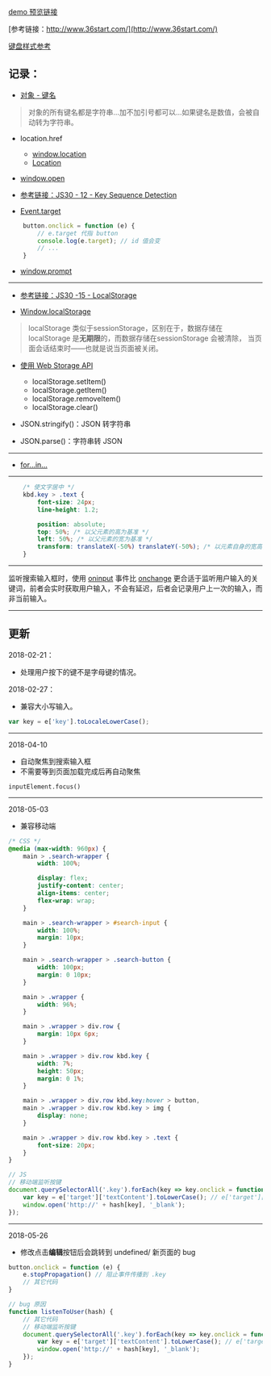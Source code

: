 [demo 预览链接](https://hehe1111.github.io/js_demo/nav-kbd/index.html)

[参考链接：http://www.36start.com/](http://www.36start.com/)

[键盘样式参考](http://mcdlr.com/key-sheet/)

## 记录：
- [对象 - 键名](http://javascript.ruanyifeng.com/grammar/object.html#toc2)
> 对象的所有键名都是字符串...加不加引号都可以...如果键名是数值，会被自动转为字符串。

- location.href
    - [window.location](https://developer.mozilla.org/zh-CN/docs/Web/API/Window/location)
    - [Location](https://developer.mozilla.org/zh-CN/docs/Web/API/Location)

- [window.open](https://developer.mozilla.org/zh-CN/docs/Web/API/Window/open)
- [参考链接：JS30 - 12 - Key Sequence Detection](https://github.com/hehe1111/js_demo/blob/master/js30/12%20-%20Key%20Sequence%20Detection/README.md)
- [Event.target](https://developer.mozilla.org/zh-CN/docs/Web/API/Event/target)
```javascript
    button.onclick = function (e) {
        // e.target 代指 button
        console.log(e.target); // id 值会变
        // ...
    }
```

- [window.prompt](https://developer.mozilla.org/zh-CN/docs/Web/API/Window/prompt)

---

- [参考链接：JS30 -15 - LocalStorage](https://github.com/hehe1111/js_demo/blob/master/js30/15%20-%20LocalStorage/README.md)

- [Window.localStorage](https://developer.mozilla.org/zh-CN/docs/Web/API/Window/localStorage)
> localStorage 类似于sessionStorage，区别在于，数据存储在 localStorage 是**无期限**的，而数据存储在sessionStorage 会被清除， 当页面会话结束时——也就是说当页面被关闭。

- [使用 Web Storage API](https://developer.mozilla.org/zh-CN/docs/Web/API/Web_Storage_API/Using_the_Web_Storage_API)
    - localStorage.setItem()
    - localStorage.getItem()
    - localStorage.removeItem()
    - localStorage.clear()

- JSON.stringify()：JSON 转字符串
- JSON.parse()：字符串转 JSON

---

- [for...in...](http://javascript.ruanyifeng.com/grammar/array.html#toc4)

---

```css
    /* 使文字居中 */
    kbd.key > .text {
        font-size: 24px;
        line-height: 1.2;

        position: absolute;
        top: 50%; /* 以父元素的高为基准 */
        left: 50%; /* 以父元素的宽为基准 */
        transform: translateX(-50%) translateY(-50%); /* 以元素自身的宽高为基准 */
    }
```

---

监听搜索输入框时，使用 [oninput](https://developer.mozilla.org/en-US/docs/Mozilla/Tech/XUL/Attribute/oninput) 事件比 [onchange](https://developer.mozilla.org/en-US/docs/Mozilla/Tech/XUL/Attribute/onchange) 更合适于监听用户输入的关键词，前者会实时获取用户输入，不会有延迟，后者会记录用户上一次的输入，而非当前输入。

---

## 更新
2018-02-21：
- 处理用户按下的键不是字母键的情况。

2018-02-27：
- 兼容大小写输入。
```javascript
var key = e['key'].toLocaleLowerCase();
```

---

2018-04-10
- 自动聚焦到搜索输入框
- 不需要等到页面加载完成后再自动聚焦

```
inputElement.focus()
```

---

2018-05-03
- 兼容移动端

```css
/* CSS */
@media (max-width: 960px) {
    main > .search-wrapper {
        width: 100%;

        display: flex;
        justify-content: center;
        align-items: center;
        flex-wrap: wrap;
    }

    main > .search-wrapper > #search-input {
        width: 100%;
        margin: 10px;
    }

    main > .search-wrapper > .search-button {
        width: 100px;
        margin: 0 10px; 
    }

    main > .wrapper {
        width: 96%;
    }

    main > .wrapper > div.row {
        margin: 10px 6px;
    }

    main > .wrapper > div.row kbd.key {
        width: 7%;
        height: 50px;
        margin: 0 1%;
    }

    main > .wrapper > div.row kbd.key:hover > button,
    main > .wrapper > div.row kbd.key > img {
        display: none;
    }

    main > .wrapper > div.row kbd.key > .text {
        font-size: 20px;
    }
}
```

```javascript
// JS
// 移动端监听按键
document.querySelectorAll('.key').forEach(key => key.onclick = function (e) {
    var key = e['target']['textContent'].toLowerCase(); // e['target']['textContent'] 按键的键名
    window.open('http://' + hash[key], '_blank');
});
```

---

2018-05-26
- 修改点击**编辑**按钮后会跳转到 undefined/ 新页面的 bug

```javascript
button.onclick = function (e) {
    e.stopPropagation() // 阻止事件传播到 .key
    // 其它代码
}

// bug 原因
function listenToUser(hash) {
    // 其它代码
    // 移动端监听按键
    document.querySelectorAll('.key').forEach(key => key.onclick = function (e) {
        var key = e['target']['textContent'].toLowerCase(); // e['target']['textContent'] 按键的键名
        window.open('http://' + hash[key], '_blank');
    });
}
```